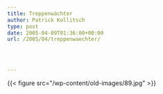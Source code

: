 ```yaml
---
title: Treppenwächter
author: Patrick Kollitsch
type: post
date: 2005-04-09T01:36:00+00:00
url: /2005/04/treppenwaechter/




---
```

{{< figure src="/wp-content/old-images/89.jpg" >}}
